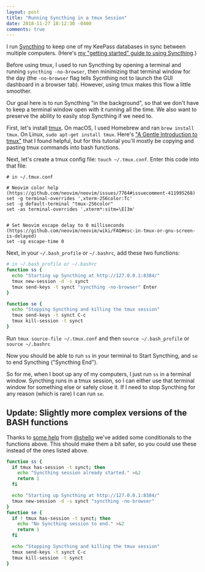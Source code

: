 ```yaml
---
layout: post
title: "Running Syncthing in a tmux Session"
date: 2018-11-27 18:12:30 -0400
comments: true
---
```


I run [Syncthing](https://syncthing.net/) to keep one of my KeePass databases in sync between multiple computers. (Here's [my "getting started" guide to using Syncthing](https://sts10.github.io/2017/05/24/getting-started-with-syncthing.html).)

Before using tmux, I used to run Syncthing by opening a terminal and running `syncthing -no-browser`, then minimizing that terminal window for the day (the `-no-browser` flag tells Sycnthing not to launch the GUI dashboard in a browser tab). However, using tmux makes this flow a little smoother. 

Our goal here is to run Syncthing "in the background", so that we don't have to keep a terminal window open with it running all the time. We also want to preserve the ability to easily stop Syncthing if we need to.

First, let's install [tmux](https://github.com/tmux/tmux). On macOS, I used Homebrew and ran `brew install tmux`. On Linux, `sudo apt-get install tmux`. Here's ["A Gentle Introduction to tmux"](https://hackernoon.com/a-gentle-introduction-to-tmux-8d784c404340) that I found helpful, but for this tutorial you'll mostly be copying and pasting tmux commands into bash functions.

Next, let's create a tmux config file: `touch ~/.tmux.conf`. Enter this code into that file:

```
# in ~/.tmux.conf

# Neovim color help (https://github.com/neovim/neovim/issues/7764#issuecomment-411995268)
set -g terminal-overrides ',xterm-256color:Tc'
set -g default-terminal "tmux-256color"
set -as terminal-overrides ',xterm*:sitm=\E[3m'


# Set Neovim escape delay to 0 milliseconds (https://github.com/neovim/neovim/wiki/FAQ#esc-in-tmux-or-gnu-screen-is-delayed) 
set -sg escape-time 0
```

Next, in your `~/.bash_profile` or `~/.bashrc`, add these two functions:

```bash
# in ~/.bash_profile or ~/.bashrc
function ss {
  echo "Starting up Syncthing at http://127.0.0.1:8384/"
  tmux new-session -d -s synct
  tmux send-keys -t synct "syncthing -no-browser" Enter
}

function se {
  echo "Stopping Syncthing and killing the tmux session"
  tmux send-keys -t synct C-c
  tmux kill-session -t synct
}
```

Run `tmux source-file ~/.tmux.conf` and then `source ~/.bash_profile` or `source ~/.bashrc`

Now you should be able to run `ss` in your terminal to Start Syncthing, and `se` to end Syncthing ("Syncthing End"). 

So for me, when I boot up any of my computers, I just run `ss` in a terminal window. Syncthing runs in a tmux session, so I can either use that terminal window for something else or safely close it. If I need to stop Syncthing for any reason (which is rare) I can run `se`.

## Update: Slightly more complex versions of the BASH functions

Thanks to [some help](https://gist.github.com/shello/dea96c183f9e8e7fe181ef12335b44cf) from [@shello](https://octodon.social/@shello/101146148206158754) we've added some conditionals to the functions above. This should make them a bit safer, so you could use these instead of the ones listed above. 

```bash
function ss {
  if tmux has-session -t synct; then
    echo "Syncthing session already started." >&2
    return 1
  fi

  echo "Starting up Syncthing at http://127.0.0.1:8384/"
  tmux new-session -d -s synct "syncthing -no-browser"
}
function se {
  if ! tmux has-session -t synct; then
    echo "No Syncthing session to end." >&2
    return 1
  fi

  echo "Stopping Syncthing and killing the tmux session"
  tmux send-keys -t synct C-c
  tmux kill-session -t synct
}
```
